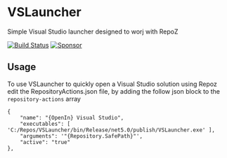 # VSLauncher 
Simple Visual Studio launcher designed to worj with RepoZ

[![Build Status](https://dev.azure.com/sboulema/CodeNav/_apis/build/status/CodeNav?branchName=main)](https://dev.azure.com/sboulema/CodeNav/_build/latest?definitionId=26&branchName=main)
[![Sponsor](https://img.shields.io/badge/-Sponsor-fafbfc?logo=GitHub%20Sponsors)](https://github.com/sponsors/sboulema)

## Usage
To use VSLauncher to quickly open a Visual Studio solution using Repoz edit the RepositoryActions.json file, by adding the follow json block to the `repository-actions` array

```
{
    "name": "{OpenIn} Visual Studio",
    "executables": [ 'C:/Repos/VSLauncher/bin/Release/net5.0/publish/VSLauncher.exe' ],
    "arguments": '"{Repository.SafePath}"',  
    "active": "true"
},
```